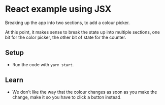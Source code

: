 # React example using JSX

Breaking up the app into two sections, to add a colour picker.

At this point, it makes sense to break the state up into multiple sections, one bit for the color picker, the other bit of state for the counter.

## Setup

* Run the code with `yarn start`.

## Learn

* We don't like the way that the colour changes as soon as you make the change, make it so you have to click a button instead.
